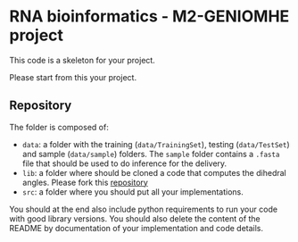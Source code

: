 # RNA bioinformatics - M2-GENIOMHE project 

This code is a skeleton for your project. 

Please start from this your project. 

## Repository

The folder is composed of: 
- `data`: a folder with the training (`data/TrainingSet`), testing (`data/TestSet`) and sample (`data/sample`) folders. 
        The `sample` folder contains a `.fasta` file that should be used to do inference for the delivery. 
- `lib`: a folder where should be cloned a code that computes the dihedral angles. Please fork this [repository](https://github.com/EvryRNA/rna_angles_prediction_dssr/tree/main)
- `src`: a folder where you should put all your implementations. 

You should at the end also include python requirements to run your code with good library versions. 
You should also delete the content of the README by documentation of your implementation and code details. 



